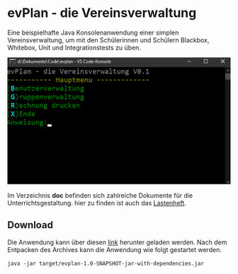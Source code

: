 # evPlan - die Vereinsverwaltung

Eine beispielhafte Java Konsolenanwendung einer simplen Vereinsverwaltung, um mit den Schülerinnen und Schülern Blackbox, Whitebox, Unit und Integrationstests zu üben.

![screenshot](docs/Screenshot.png)

Im Verzeichnis **doc** befinden sich zahlreiche Dokumente für die Unterrichtsgestaltung. hier zu finden ist auch das [Lastenheft](doc/Lastenheft_evplan.pdf).

## Download

Die Anwendung kann über diesen [link](https://service.joerg-tuttas.de:82/root/evplan/-/jobs/artifacts/master/download?job=deploy) herunter geladen werden. Nach dem Entpacken des Archives kann die Anwendung wie folgt gestartet werden.
```
java -jar target/evplan-1.0-SNAPSHOT-jar-with-dependencies.jar
```